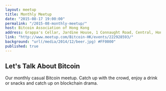 ```yaml
---
layout: meetup
title: Monthly Meetup
date: "2015-08-17 19:00:00"
permalink: "/2015-08-monthly-meetup/"
host: Bitcoin Association of Hong Kong
address: Grappa's Cellar, Jardine House, 1 Connaught Road, Central, Hong Kong
link: "http://www.meetup.com/Bitcoin-HK/events/222928593/"
background: "url(/media/2014/12/beer.jpg) #FF0000"
published: true
---
```


## Let's Talk About Bitcoin

Our monthly casual Bitcoin meetup. Catch up with the crowd, enjoy a drink or snacks and catch up on blockchain drama.
